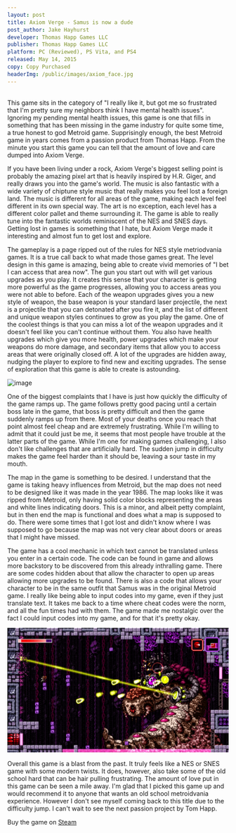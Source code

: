 ```yaml
---
layout: post
title: Axiom Verge - Samus is now a dude
post_author: Jake Hayhurst
developer: Thomas Happ Games LLC
publisher: Thomas Happ Games LLC
platform: PC (Reviewed), PS Vita, and PS4
released: May 14, 2015
copy: Copy Purchased
headerImg: /public/images/axiom_face.jpg
---
```

<br>
This game sits in the category of "I really like it, but got me so frustrated that I'm pretty sure my neighbors think I have mental health issues". Ignoring my pending mental health issues, this game is one that fills in something that has been missing in the game industry for quite some time, a true honest to god Metroid game. Supprisingly enough, the best Metroid game in years comes from a passion product from Thomas Happ. From the minute you start this game you can tell that the amount of love and care dumped into Axiom Verge.  

If you have been living under a rock, Axiom Verge's biggest selling point is probably the amazing pixel art that is heavily inspired by H.R. Giger, and really draws you into the game's world. The music is also fantastic with a wide variety of chiptune style music that really makes you feel lost a foreign land. The music is different for all areas of the game, making each level feel different in its own special way. The art is no exception, each level has a different color pallet and theme surrounding it. The game is able to really tune into the fantastic worlds reminiscent of the NES and SNES days. Getting lost in games is something that I hate, but Axiom Verge made it interesting and almost fun to get lost and explore.

The gameplay is a page ripped out of the rules for NES style metriodvania games. It is a true call back to what made those games great. The level design in this game is amazing, being able to create vivid memories of "I bet I can access that area now". The gun you start out with will get various upgrades as you play. It creates this sense that your character is getting more powerful as the game progresses, allowing you to access areas you were not able to before. Each of the weapon upgrades gives you a new style of weapon, the base weapon is your standard laser projectile, the next is a projectile that you can detonated after you fire it, and the list of different and unique weapon styles continues to grow as you play the game. One of the coolest things is that you can miss a lot of the weapon upgrades and it doesn't feel like you can't continue without them. You also have health upgrades which give you more health, power upgrades which make your weapons do more damage, and secondary items that allow you to access areas that were originally closed off. A lot of the upgrades are hidden away, nudging the player to explore to find new and exciting upgrades. The sense of exploration that this game is able to create is astounding.

![image](/public/images/axiom_purple.jpg)

One of the biggest complaints that I have is just how quickly the difficulty of the game ramps up. The game follows pretty good pacing until a certain boss late in the game, that boss is pretty difficult and then the game suddenly ramps up from there. Most of your deaths once you reach that point almost feel cheap and are extremely frustrating. While I'm willing to admit that it could just be me, it seems that most people have trouble at the latter parts of the game. While I'm one for making games challenging, I also don't like challenges that are artificially hard. The sudden jump in difficulty makes the game feel harder than it should be, leaving a sour taste in my mouth.  

The map in the game is something to be desired. I understand that the game is taking heavy influences from Metroid, but the map does not need to be designed like it was made in the year 1986. The map looks like it was ripped from Metroid, only having solid color blocks representing the areas and white lines indicating doors. This is a minor, and albeit petty complaint, but in then end the map is functional and does what a map is supposed to do. There were some times that I got lost and didn't know where I was supposed to go because the map was not very clear about doors or areas that I might have missed.

The game has a cool mechanic in which text cannot be translated unless you enter in a certain code. The code can be found in game and allows more backstory to be discovered from this already inthralling game. There are some codes hidden about that allow the character to open up areas allowing more upgrades to be found. There is also a code that allows your character to be in the same outfit that Samus was in the original Metroid game. I really like being able to input codes into my game, even if they just translate text. It takes me back to a time where cheat codes were the norm, and all the fun times had with them. The game made me nostalgic over the fact I could input codes into my game, and for that it's pretty okay.

![image](/public/images/axiom_boss.jpg)

Overall this game is a blast from the past. It truly feels like a NES or SNES game with some modern twists. It does, however, also take some of the old school hard that can be hair pulling frustrating. The amount of love put in this game can be seen a mile away. I'm glad that I picked this game up and would recommend it to anyone that wants an old school metroidvania experience. However I don't see myself coming back to this title due to the difficulty jump. I can't wait to see the next passion project by Tom Happ.

Buy the game on [Steam](http://store.steampowered.com/app/332200/)   
